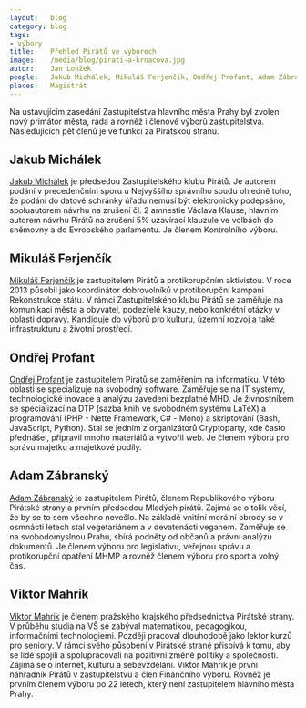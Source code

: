 ```yaml
---
layout:   blog
category: blog
tags:     
- výbory
title:    Přehled Pirátů ve výborech
image:    /media/blog/pirati-a-krnacova.jpg
autor:    Jan Loužek
people:   Jakub Michálek, Mikuláš Ferjenčík, Ondřej Profant, Adam Zábranský
places:   Magistrát
---
```

Na ustavujícím zasedání Zastupitelstva hlavního města Prahy byl zvolen nový primátor města, rada a rovněž i členové výborů zastupitelstva. Následujících pět členů je ve funkci za Pirátskou stranu.

## Jakub Michálek

[Jakub Michálek][1] je předsedou Zastupitelského klubu Pirátů. Je autorem podání v precedenčním sporu u Nejvyššího správního soudu ohledně toho, že podání do datové schránky úřadu nemusí být elektronicky podepsáno, spoluautorem návrhu na zrušení čl. 2 amnestie Václava Klause, hlavním autorem návrhu Pirátů na zrušení 5% uzavírací klauzule ve volbách do sněmovny a do Evropského parlamentu. Je členem Kontrolního výboru.

## Mikuláš Ferjenčík

[Mikuláš Ferjenčík][2] je zastupitelem Pirátů a protikorupčním aktivistou. V roce 2013 působil jako koordinátor dobrovolníků v protikorupční kampani Rekonstrukce státu. V rámci Zastupitelského klubu Pirátů se zaměřuje na komunikaci města a obyvatel, podezřelé kauzy, nebo konkrétní otázky v oblasti dopravy. Kandiduje do výborů pro kulturu, územní rozvoj a také infrastrukturu a životní prostředí. 

## Ondřej Profant

[Ondřej Profant][3] je zastupitelem Pirátů se zaměřením na informatiku. V této oblasti se specializuje na svobodný software. Zaměřuje se na IT systémy, technologické inovace a analýzu zavedení bezplatné MHD. Je živnostníkem se specializací na DTP (sazba knih ve svobodném systému LaTeX) a programování (PHP - Nette Framework, C# - Mono) a skriptování (Bash, JavaScript, Python). Stal se jedním z organizátorů Cryptoparty, kde často přednášel, připravil mnoho materiálů a vytvořil web. Je členem výboru pro správu majetku a majetkové podíly.

## Adam Zábranský

[Adam Zábranský][4] je zastupitelem Pirátů, členem Republikového výboru Pirátské strany a prvním předsedou Mladých pirátů. Zajímá se o tolik věcí, že by se to sem všechno nevešlo. Na základě vnitřní morální obrody se v osmnácti letech stal vegetariánem a v devatenácti veganem. Zaměřuje se na svobodomyslnou Prahu, sbírá podněty od občanů a právní analýzu dokumentů. Je členem výboru pro legislativu, veřejnou správu a protikorupční opatření MHMP a rovněž členem výboru pro sport a volný čas. 

## Viktor Mahrik

[Viktor Mahrik][5] je členem pražského krajského předsednictva Pirátské strany. V průběhu studia na VŠ se zabýval matematikou, pedagogikou, informačními technologiemi. Později pracoval dlouhodobě jako lektor kurzů pro seniory. V rámci svého působení v Pirátské straně přispívá k tomu, aby se lidé spojili a spolupracovali na pozitivní změně politiky a společnosti. Zajímá se o internet, kulturu a sebevzdělání. Viktor Mahrik je první náhradník Pirátů v zastupitelstvu a člen Finančního výboru. Rovněž je prvním členem výboru po 22 letech, který není zastupitelem hlavního města Prahy.

[1]: http://praha.pirati.cz/jakub-michalek.html
[2]: http://praha.pirati.cz/mikulas-ferjencik.html
[3]: http://praha.pirati.cz/ondrej-profant.html
[4]: http://praha.pirati.cz/adam-zabransky.html
[5]: http://praha.pirati.cz/viktor-mahrik.html 

